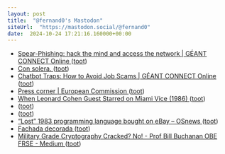 ```yaml
---
layout: post
title:  "@fernand0's Mastodon"
siteUrl:  "https://mastodon.social/@fernand0"
date:  2024-10-24 17:21:16.160000+00:00
---
```

*  [Spear-Phishing: hack the mind and access the network \| GÉANT CONNECT Online ](https://connect.geant.org/2024/10/15/spear-phishing-hack-the-mind-and-access-the-networ) ([toot](https://mastodon.social/@fernand0/113363548645311676))
*  [Con solera. ](https://avecesunafoto.wordpress.com/2024/10/24/con-solera) ([toot](https://mastodon.social/@fernand0/113363530229688474))
*  [Chatbot Traps: How to Avoid Job Scams \| GÉANT CONNECT Online ](https://connect.geant.org/2024/10/14/chatbot-traps-how-to-avoid-job-scam) ([toot](https://mastodon.social/@fernand0/113363340499745207))
*  [Press corner \|  European Commission   ](https://ec.europa.eu/commission/presscorner/detail/en/mex_24_5324) ([toot](https://mastodon.social/@fernand0/113363058214249132))
*  [When Leonard Cohen Guest Starred on Miami Vice (1986) ](https://www.openculture.com/2024/10/when-leonard-cohen-guest-starred-on-miami-vice-1986.htm) ([toot](https://mastodon.social/@fernand0/113362811759911491))
*  [ ](https://mastodon.social/users/fernand0/statuses/113362686979718270/activity) ([toot](https://mastodon.social/users/fernand0/statuses/113362686979718270/activity))
*  [ ](https://mastodon.social/@runjaj) ([toot](https://mastodon.social/@fernand0/113362686820570744))
*  [“Lost” 1983 programming language bought on eBay  –  OSnews ](https://www.osnews.com/story/140866/lost-1983-programming-language-bought-on-ebay) ([toot](https://mastodon.social/@fernand0/113362064267265799))
*  [Fachada decorada ](https://www.flickr.com/photos/fernand0/54079048242) ([toot](https://mastodon.social/@fernand0/113361959408779359))
*  [Military Grade Cryptography Cracked? No! - Prof Bill Buchanan OBE FRSE - Medium ](https://billatnapier.medium.com/a-major-advancement-on-quantum-cracking-48a484a28b5) ([toot](https://mastodon.social/@fernand0/113361946554146839))
